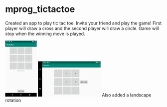 # mprog_tictactoe
Created an app to play tic tac toe. Invite your friend and play the game! First player will draw a cross and the second player will draw a circle.
Game will stop when the winning move is played. 

<img src="https://github.com/DaphneJB/mprog_tictactoe/blob/master/doc/Screenshot_1550774284.png" width="20%">


<img src="https://github.com/DaphneJB/mprog_tictactoe/blob/master/doc/Screenshot_1550774306.png" width="40%">
Also added a landscape rotation
